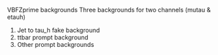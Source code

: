  VBFZprime backgrounds
Three backgrounds for two channels (mutau & etauh)
1. Jet to tau_h fake background
2. ttbar prompt background
3. Other prompt backgrounds
